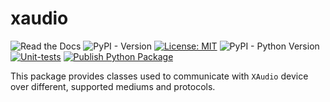 # xaudio

![Read the Docs](https://img.shields.io/readthedocs/xaudio)
![PyPI - Version](https://img.shields.io/pypi/v/xaudio)
[![License: MIT](https://img.shields.io/badge/License-MIT-yellow.svg)](LICENSE)
![PyPI - Python Version](https://img.shields.io/pypi/pyversions/xaudio)
[![Unit-tests](https://github.com/int2code/xaudio/actions/workflows/unit_tests.yml/badge.svg?branch=main)](https://github.com/int2code/xaudio/actions/workflows/unit_tests.yml)
[![Publish Python Package](https://github.com/int2code/xaudio/actions/workflows/publish_to_pypi.yml/badge.svg)](https://github.com/int2code/xaudio/actions/workflows/publish_to_pypi.yml)

This package provides classes used to communicate with `XAudio` device over different, 
supported mediums and protocols.